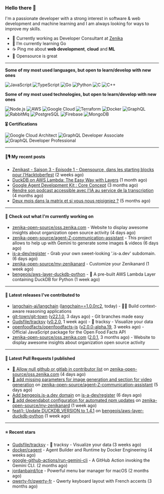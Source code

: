 ### Hello there 👋

I'm a passionate developer with a strong interest in software & web development and machine learning and I am always looking for ways to improve my skills.

- 💼 Currently working as Developer Consultant at [Zenika](https://github.com/Zenika)
- 🌱 I’m currently learning Go
- ☕️ Ping me about **web development**, **cloud** and **ML**
- 💙 Opensource is great

<hr/>

**Some of my most used languages, but open to learn/develop with new ones**

![JavaScript](https://img.shields.io/badge/-JavaScript-000?&logo=JavaScript)
![TypeScript](https://img.shields.io/badge/-TypeScript-000?&logo=TypeScript)
![Go](https://img.shields.io/badge/-Go-000?&logo=Go)
![Python](https://img.shields.io/badge/-Python-000?&logo=Python)
![C](https://img.shields.io/badge/-C-000?&logo=C)
![C++](https://img.shields.io/badge/-C++-000?&logo=c%2b%2b&logoColor=00599C)

**Some of my most used technologies, but open to learn/develop with new ones**

![Node.js](https://img.shields.io/badge/-Node.js-000?&logo=node.js)
![AWS](https://img.shields.io/badge/-AWS-000?&logo=AmazonAWS)
![Google Cloud](https://img.shields.io/badge/-Google_Cloud-000?&logo=google-cloud)
![Terraform](https://img.shields.io/badge/-Terraform-000?&logo=Terraform)
![Docker](https://img.shields.io/badge/-Docker-000?&logo=Docker)
![GraphQL](https://img.shields.io/badge/-GrapqhQL-000?&logo=graphql)
![RabbitMq](https://img.shields.io/badge/-RabbitMq-000?&logo=RabbitMq)
![PostgreSQL](https://img.shields.io/badge/-PostgreSQL-000?&logo=PostgreSQL)
![Firebase](https://img.shields.io/badge/-Firebase-000?&logo=Firebase)
![MongoDB](https://img.shields.io/badge/-MongoDB-000?&logo=MongoDB)

**🎖️ Certifications**

![Google Cloud Architect](https://img.shields.io/badge/-Google_Cloud_Architect-000?&logo=google-cloud)
![GraphQL Developer Associate](https://img.shields.io/badge/-GrapqhQL_Developer_Associate-000?&logo=graphql)
![GraphQL Developer Professional](https://img.shields.io/badge/-GrapqhQL_Developer_Professional-000?&logo=graphql)

<hr/>

#### 📕🎙️ My recent posts

- [Zenikast -  Saison 3 - Episode 1 - Opensource, dans les starting blocks pour l&#39;Hacktoberfest](https://open.spotify.com/episode/54Fcamtxrrod6OYPEvbF7N) (2 weeks ago)
- [DuckDB on AWS Lambda: The Easy Way with Layers](https://bbourgeois.dev/blog/2025/04-duckdb-aws-lambda-layers/) (1 month ago)
- [Google Agent Development Kit : Core Concept](https://bbourgeois.dev/blog/2025/03-adk-core-concept/) (3 months ago)
- [Rendre son podcast accessible avec l&#39;IA au service de la transcription](https://bbourgeois.dev/blog/2025/02-rendre-podcast-accessible/) (4 months ago)
- [Deux mois dans la matrix et si vous nous rejoigniez ?](https://bbourgeois.dev/talks/2025/matrix/) (5 months ago)

<hr/>

#### 👷 Check out what I'm currently working on

- [zenika-open-source/oss.zenika.com](https://github.com/zenika-open-source/oss.zenika.com) - Website to display awesome insights about organization open source activity (4 days ago)
- [zenika-open-source/agent-Z-communication-assistant](https://github.com/zenika-open-source/agent-Z-communication-assistant) - This project allows to help up with Gemini to generate some images &amp; videos  (6 days ago)
- [is-a-dev/register](https://github.com/is-a-dev/register) - Grab your own sweet-looking &#39;.is-a.dev&#39; subdomain. (6 days ago)
- [zenika-open-source/my-zenikanard](https://github.com/zenika-open-source/my-zenikanard) - Customize your Zenikanard (1 week ago)
- [bengeois/aws-layer-duckdb-python](https://github.com/bengeois/aws-layer-duckdb-python) - 🦆 A pre-built AWS Lambda Layer containing DuckDB for Python (1 week ago)

<hr/>

#### 🔭 Latest releases I've contributed to

- [langchain-ai/langchain](https://github.com/langchain-ai/langchain) ([langchain==1.0.0rc2](https://github.com/langchain-ai/langchain/releases/tag/langchain%3D%3D1.0.0rc2), today) - 🦜🔗 Build context-aware reasoning applications
- [git-town/git-town](https://github.com/git-town/git-town) ([v22.1.0](https://github.com/git-town/git-town/releases/tag/v22.1.0), 3 days ago) - Git branches made easy
- [Gudsfile/tracksy](https://github.com/Gudsfile/tracksy) ([v0.2.0](https://github.com/Gudsfile/tracksy/releases/tag/v0.2.0), 1 week ago) - 👀 tracksy - Visualize your data
- [openfoodfacts/openfoodfacts-js](https://github.com/openfoodfacts/openfoodfacts-js) ([v2.0.0-alpha.19](https://github.com/openfoodfacts/openfoodfacts-js/releases/tag/v2.0.0-alpha.19), 3 weeks ago) - Official JavaScript package for the Open Food Facts API
- [zenika-open-source/oss.zenika.com](https://github.com/zenika-open-source/oss.zenika.com) ([2.0.1](https://github.com/zenika-open-source/oss.zenika.com/releases/tag/2.0.1), 3 months ago) - Website to display awesome insights about organization open source activity

<hr/>

#### 🔨 Latest Pull Requests I published

- [:bug: Allow null github or gitlab in contributor list](https://github.com/zenika-open-source/oss.zenika.com/pull/542) on [zenika-open-source/oss.zenika.com](https://github.com/zenika-open-source/oss.zenika.com) (4 days ago)
- [:memo: add missing parameters for image generation and section for video generation](https://github.com/zenika-open-source/agent-Z-communication-assistant/pull/14) on [zenika-open-source/agent-Z-communication-assistant](https://github.com/zenika-open-source/agent-Z-communication-assistant) (5 days ago)
- [Add bengeois.is-a.dev domain](https://github.com/is-a-dev/register/pull/27988) on [is-a-dev/register](https://github.com/is-a-dev/register) (6 days ago)
- [:wrench: add dependabot configuration for automated npm updates](https://github.com/zenika-open-source/my-zenikanard/pull/79) on [zenika-open-source/my-zenikanard](https://github.com/zenika-open-source/my-zenikanard) (1 week ago)
- [feat(): Update DUCKDB_VERSION to 1.4.1](https://github.com/bengeois/aws-layer-duckdb-python/pull/12) on [bengeois/aws-layer-duckdb-python](https://github.com/bengeois/aws-layer-duckdb-python) (1 week ago)

<hr/>

#### ⭐ Recent stars

- [Gudsfile/tracksy](https://github.com/Gudsfile/tracksy) - 👀 tracksy - Visualize your data (3 weeks ago)
- [docker/cagent](https://github.com/docker/cagent) - Agent Builder and Runtime by Docker Engineering (4 weeks ago)
- [google-github-actions/run-gemini-cli](https://github.com/google-github-actions/run-gemini-cli) - A GitHub Action invoking the Gemini CLI. (2 months ago)
- [jordanbaird/Ice](https://github.com/jordanbaird/Ice) - Powerful menu bar manager for macOS (2 months ago)
- [qwerty-fr/qwerty-fr](https://github.com/qwerty-fr/qwerty-fr) - Qwerty keyboard layout with French accents (3 months ago)
